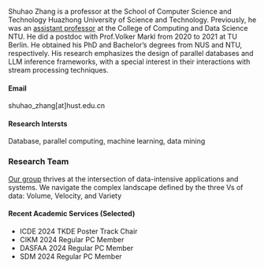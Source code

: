Shuhao Zhang is a professor at the School of Computer Science and Technology Huazhong University of Science and Technology. Previously, he was an [assistant professor](https://dr.ntu.edu.sg/cris/rp/rp02324/) at the College of Computing and Data Science NTU. He did a postdoc with Prof.Volker Markl from 2020 to 2021 at TU Berlin. He obtained his PhD and Bachelor’s degrees from NUS and NTU, respectively. His research emphasizes the design of parallel databases and LLM inference frameworks, with a special interest in their interactions with stream processing techniques. 

#### Email
shuhao_zhang[at]hust.edu.cn

#### Research Intersts
Database, parallel computing, machine learning, data mining

### Research Team
[Our group](https://intellistream.github.io/) thrives at the intersection of data-intensive applications and systems. We navigate the complex landscape defined by the three Vs of data: Volume, Velocity, and Variety

#### Recent Academic Services (Selected)
- ICDE 2024 TKDE Poster Track Chair
- CIKM 2024 Regular PC Member
- DASFAA 2024 Regular PC Member
- SDM 2024 Regular PC Member

